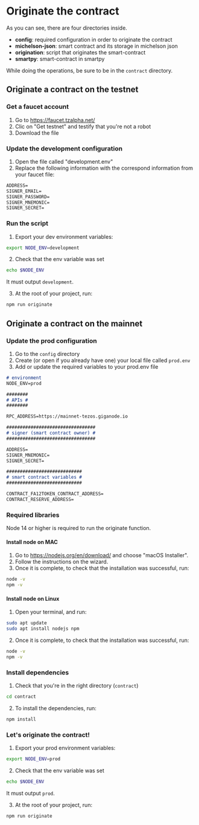 
# Originate the contract
As you can see, there are four directories inside. 
- **config**: required configuration in order to originate the contract
- **michelson-json**: smart contract and its storage in michelson json
- **origination**: script that originates the smart-contract
- **smartpy**: smart-contract in smartpy

While doing the operations, be sure to be in the `contract` directory.

## Originate a contract on the testnet
### Get a faucet account
1. Go to https://faucet.tzalpha.net/
2. Clic on "Get testnet" and testify that you're not a robot
3. Download the file

### Update the development configuration
1. Open the file called "development.env"
2. Replace the following information with the correspond information from your faucet file:
``` markdown
ADDRESS=
SIGNER_EMAIL=
SIGNER_PASSWORD=
SIGNER_MNEMONIC=
SIGNER_SECRET=
```
### Run the script
1. Export your dev environment variables:
``` bash
export NODE_ENV=development
```

2. Check that the env variable was set
``` bash
echo $NODE_ENV
```
It must output `development`. 

3. At the root of your project, run:
``` bash 
npm run originate
```

## Originate a contract on the mainnet
### Update the prod configuration
1. Go to the `config` directory
2. Create (or open if you already have one) your local file called `prod.env`
3. Add or update the required variables to your prod.env file
``` markdown
# environment
NODE_ENV=prod

########
# APIs #
########

RPC_ADDRESS=https://mainnet-tezos.giganode.io

#################################
# signer (smart contract owner) #
#################################

ADDRESS=
SIGNER_MNEMONIC=
SIGNER_SECRET=

############################
# smart contract variables #
############################

CONTRACT_FA12TOKEN_CONTRACT_ADDRESS=
CONTRACT_RESERVE_ADDRESS=
```
### Required libraries
Node 14 or higher is required to run the originate function. 

#### Install node on MAC
1. Go to https://nodejs.org/en/download/ and choose "macOS Installer".
2. Follow the instructions on the wizard. 
3. Once it is complete, to check that the installation was successful, run:

``` bash
node -v
npm -v
```

#### Install node on Linux
1. Open your terminal, and run:
``` bash
sudo apt update
sudo apt install nodejs npm
```

2. Once it is complete, to check that the installation was successful, run:

``` bash
node -v
npm -v
```

### Install dependencies
1. Check that you're in the right directory (`contract`)
``` bash
cd contract
```

2. To install the dependencies, run:
``` bash
npm install
```

### Let's originate the contract!
1. Export your prod environment variables:
``` bash
export NODE_ENV=prod
```

2. Check that the env variable was set
``` bash
echo $NODE_ENV
```
It must output `prod`. 

3. At the root of your project, run:
``` bash 
npm run originate
```
